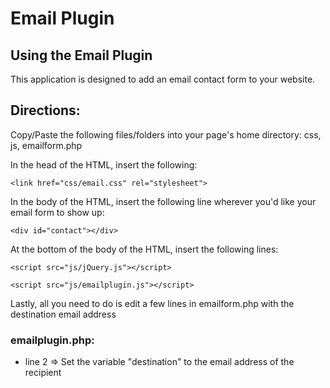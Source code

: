 # Email Plugin

## Using the Email Plugin

This application is designed to add an email contact form to your website.

## Directions:

Copy/Paste the following files/folders into your page's home directory: css, js, emailform.php

In the head of the HTML, insert the following: 

    <link href="css/email.css" rel="stylesheet">

In the body of the HTML, insert the following line wherever you'd like your email form to show up:

    <div id="contact"></div>

At the bottom of the body of the HTML, insert the following lines:


    <script src="js/jQuery.js"></script>

    <script src="js/emailplugin.js"></script>

Lastly, all you need to do is edit a few lines in emailform.php with the destination email address

### emailplugin.php:

* line 2 => Set the variable "destination" to the email address of the recipient
